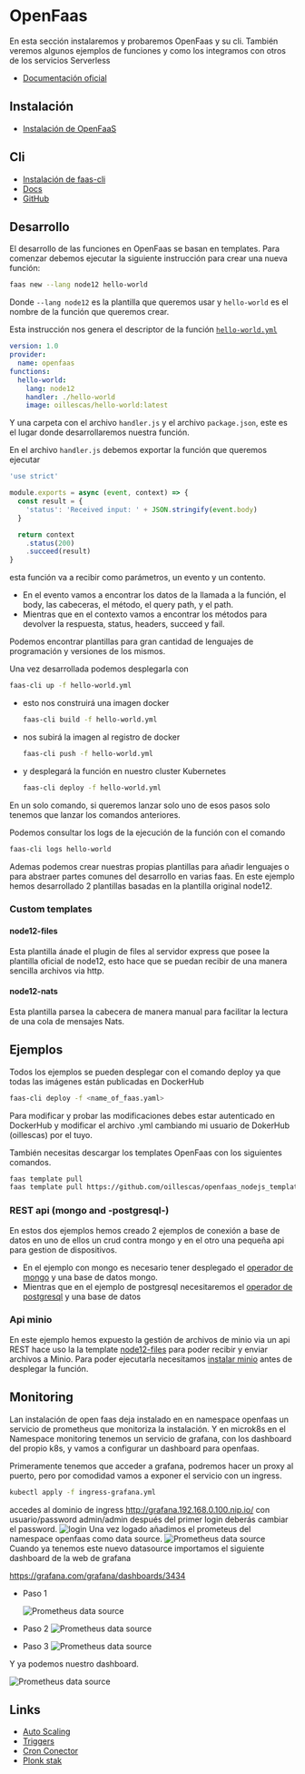# OpenFaas

En esta sección instalaremos y probaremos OpenFaas y su cli. También veremos algunos ejemplos de funciones y como los integramos con otros de los servicios Serverless

- [Documentación oficial](https://www.openfaas.com/)

## Instalación
- [Instalación de OpenFaaS](install.md)

## Cli
- [Instalación de faas-cli](https://docs.openfaas.com/cli/install/)
- [Docs](https://blog.alexellis.io/quickstart-openfaas-cli/)
- [GitHub](https://github.com/openfaas/faas-cli)

## Desarrollo

El desarrollo de las funciones en OpenFaas se basan en templates. Para comenzar debemos ejecutar la siguiente instrucción para crear una nueva función:
```bash
faas new --lang node12 hello-world
```
Donde `--lang node12` es la plantilla que queremos usar y `hello-world` es el nombre de la función que queremos crear.

Esta instrucción nos genera el descriptor de la función [`hello-world.yml`](examples/hello-world.yml) 

```yml
version: 1.0
provider:
  name: openfaas
functions:
  hello-world:
    lang: node12
    handler: ./hello-world
    image: oillescas/hello-world:latest
```

Y una carpeta con el archivo `handler.js` y el archivo `package.json`, este es el lugar donde desarrollaremos nuestra función.

En el archivo `handler.js` debemos exportar la función que queremos ejecutar
```javascript
'use strict'

module.exports = async (event, context) => {
  const result = {
    'status': 'Received input: ' + JSON.stringify(event.body)
  }

  return context
    .status(200)
    .succeed(result)
}
```

esta función va a recibir como parámetros, un evento y un contento. 
- En el evento vamos a encontrar los datos de la llamada a la función, el body, las cabeceras, el método, el query path, y el path.
- Mientras que en el contexto vamos a encontrar los métodos para devolver la respuesta, status, headers, succeed y fail.

Podemos encontrar plantillas para gran cantidad de lenguajes de programación y versiones de los mismos. 

Una vez desarrollada podemos desplegarla con 
```bash
faas-cli up -f hello-world.yml
```
 - esto nos construirá una imagen docker
    ```bash
    faas-cli build -f hello-world.yml
    ```
 - nos subirá la imagen al registro de docker
    ```bash
    faas-cli push -f hello-world.yml
    ```
- y desplegará la función en nuestro cluster Kubernetes
    ```bash
    faas-cli deploy -f hello-world.yml
    ```
En un solo comando, si queremos lanzar solo uno de esos pasos solo tenemos que lanzar los comandos anteriores.

Podemos consultar los logs de la ejecución de la función con el comando
```bash
faas-cli logs hello-world
```

Ademas podemos crear nuestras propias plantillas para añadir lenguajes o para abstraer partes comunes del desarrollo en varias faas. En este ejemplo hemos desarrollado 2 plantillas basadas en la plantilla original node12.

### Custom templates
#### node12-files
Esta plantilla ánade el plugin de files al servidor express que posee la plantilla oficial de node12, esto hace que se puedan recibir de una manera sencilla archivos via http.
#### node12-nats
Esta plantilla parsea la cabecera de manera manual para facilitar la lectura de una cola de mensajes Nats.

## Ejemplos
Todos los ejemplos se pueden desplegar con el comando deploy ya que todas las imágenes están publicadas en DockerHub
```bash
faas-cli deploy -f <name_of_faas.yaml>
```

Para modificar y probar las modificaciones debes estar autenticado en DockerHub y modificar el archivo .yml cambiando mi usuario de DokerHub (oillescas) por el tuyo.

También necesitas descargar los templates OpenFaas con los siguientes comandos.

```bash
faas template pull
faas template pull https://github.com/oillescas/openfaas_nodejs_templates
```


### REST api (mongo and -postgresql-)
En estos dos ejemplos hemos creado 2 ejemplos de conexión a base de datos en uno de ellos un crud contra mongo y en el otro una pequeña api para gestion de dispositivos.
- En el ejemplo con mongo es necesario tener desplegado el [operador de mongo](../../Databases/perconaMongodb/readme.md) y una base de datos mongo.
- Mientras que en el ejemplo de postgresql necesitaremos el [operador de postgresql](../../Databases/zalandoPostgresOperator/readme.md) y una base de datos

### Api minio 
En este ejemplo hemos expuesto la gestión de archivos de minio via un api REST hace uso la la template [node12-files](#node12-files) para poder recibir y enviar archivos a Minio.
Para poder ejecutarla necesitamos [instalar minio](../../GestionArchivos/install-minio.md) antes de desplegar la función.  

## Monitoring
Lan instalación de open faas deja instalado en en namespace openfaas un servicio de prometheus que monitoriza la instalación.
Y en microk8s en el Namespace monitoring tenemos un servicio de grafana, con los dashboard del propio k8s, y vamos a configurar un dashboard para openfaas.

Primeramente tenemos que acceder a grafana, podremos hacer un proxy al puerto, pero por comodidad vamos a exponer el servicio con un ingress.

```bash
kubectl apply -f ingress-grafana.yml
```

accedes al dominio de ingress <http://grafana.192.168.0.100.nip.io/> con usuario/password admin/admin después del primer login deberás cambiar el password.
![login](../../out/capturas/LoginGrafana.png)
Una vez logado añadimos el prometeus del namespace openfaas como data source.
![Prometheus data source](../../out/capturas/datasource.png)
Cuando ya tenemos este nuevo datasource importamos el siguiente dashboard de la web de grafana

<https://grafana.com/grafana/dashboards/3434>

- Paso 1
    
    ![Prometheus data source](../../out/capturas/importDashboard1.png)
- Paso 2
    ![Prometheus data source](../../out/capturas/ImportDashboard2.png)
- Paso 3
    ![Prometheus data source](../../out/capturas/ImportDashboard3.png)

Y ya podemos nuestro dashboard.

![Prometheus data source](../../out/capturas/Dashboard.png)

## Links
- [Auto Scaling](https://docs.openfaas.com/architecture/autoscaling/)
- [Triggers](https://docs.openfaas.com/reference/triggers/)
- [Cron Conector](https://github.com/openfaas/cron-connector)
- [Plonk stak](https://www.openfaas.com/blog/plonk-stack/)